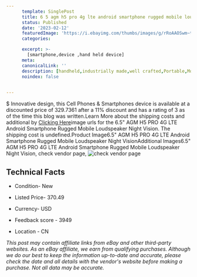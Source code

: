 ```yaml
---
      template: SinglePost
      title: 6 5 agm h5 pro 4g lte android smartphone rugged mobile loudspeaker night vision
      status: Published
      date: '2023-02-12'
      featuredImage: 'https://i.ebayimg.com/thumbs/images/g/rRoAAOSwm~tjLG94/s-l225.jpg'
      categories: 

      excerpt: >-
        [smartphone,device ,hand held device]
      meta:
      canonicalLink: ''
      description: [handheld,industrially made,well crafted,Portable,Mobile,Compact,Convenient,Lightweight,Maneuverable,Man-portable,Miniature,Carriable,Hand-held,Light,Holdable,Transportable,Mobile device,Pocket-sized,On-the-go,Wireless,Cordless,Compact size,Convenient size, smartphone,device ,hand held device]
      noindex: false

        
---
```

$
    Innovative design, this Cell Phones & Smartphones device is available at a discounted price of 329.7361 after a 11% discount and has a rating of 3 as of the time this blog was written.Learn More about the shipping costs and additional by [Clicking Here](https://www.ebay.com/itm/225174441554?hash=item346d714e52%3Ag%3ArRoAAOSwm%7EtjLG94&mkevt=1&mkcid=1&mkrid=711-53200-19255-0&campid=%253CePNCampaignId%253E&customid=%253CreferenceId%253E&toolid=10049)image urls for the 6.5" AGM H5 PRO 4G LTE Android Smartphone Rugged Mobile Loudspeaker Night Vision. The shipping cost is undefined.Product Image6.5" AGM H5 PRO 4G LTE Android Smartphone Rugged Mobile Loudspeaker Night VisionAdditional Images6.5" AGM H5 PRO 4G LTE Android Smartphone Rugged Mobile Loudspeaker Night Vision, check vendor page, ![check vendor page](https://origin-galleryplus.ebayimg.com/ws/web/225174441554_2_0_1/225x225.jpg,https://origin-galleryplus.ebayimg.com/ws/web/225174441554_3_0_1/225x225.jpg,https://origin-galleryplus.ebayimg.com/ws/web/225174441554_4_0_1/225x225.jpg,https://origin-galleryplus.ebayimg.com/ws/web/225174441554_5_0_1/225x225.jpg,https://origin-galleryplus.ebayimg.com/ws/web/225174441554_6_0_1/225x225.jpg,https://origin-galleryplus.ebayimg.com/ws/web/225174441554_7_0_1/225x225.jpg,https://origin-galleryplus.ebayimg.com/ws/web/225174441554_8_0_1/225x225.jpg,https://origin-galleryplus.ebayimg.com/ws/web/225174441554_9_0_1/225x225.jpg,https://origin-galleryplus.ebayimg.com/ws/web/225174441554_10_0_1/225x225.jpg,https://origin-galleryplus.ebayimg.com/ws/web/225174441554_11_0_1/225x225.jpg,https://origin-galleryplus.ebayimg.com/ws/web/225174441554_12_0_1/225x225.jpg)
    
    

 ## Technical Facts 



     
      

 - Condition- New 


      

 - Listed Price- 370.49 


      

 - Currency- USD 


      

 - Feedback score - 3949 


      

 - Location - CN 


      
      

 *_This post may contain affiliate links from eBay and other third-party websites. As an eBay affiliate, we earn from qualifying purchases. Although we do our best to keep the information up-to-date and accurate, please check the date and all details with the vendor's website before making a purchase. Not all data may be accurate._*



    
    
    
    
    